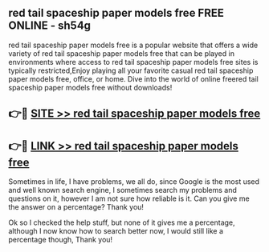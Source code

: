 ## red tail spaceship paper models free FREE ONLINE - sh54g

red tail spaceship paper models free is a popular website that offers a wide variety of red tail spaceship paper models free that can be played in environments where access to red tail spaceship paper models free sites is typically restricted,Enjoy playing all your favorite casual red tail spaceship paper models free, office, or home. Dive into the world of online freered tail spaceship paper models free without downloads!

## 👉🔴 [SITE >> red tail spaceship paper models free](http://news.freeplayer.one?title=red_tail_spaceship_paper_models_free&ref=FRRE)

## 👉🔴 [LINK >> red tail spaceship paper models free](http://news.freeplayer.one?title=red_tail_spaceship_paper_models_free&ref=FREE)

Sometimes in life, I have problems, we all do, since Google is the most used and well known search engine, I sometimes search my problems and questions on it, however I am not sure how reliable is it. Can you give me the answer on a percentage? Thank you!

Ok so I checked the help stuff, but none of it gives me a percentage, although I now know how to search better now, I would still like a percentage though, Thank you!